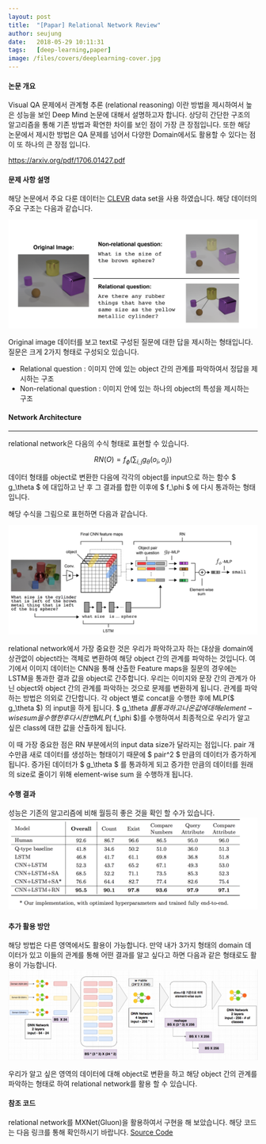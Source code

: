 ```yaml
---
layout: post
title:  "[Papar] Relational Network Review"
author: seujung
date:   2018-05-29 10:11:31
tags:	[deep-learning,paper]
image: /files/covers/deeplearning-cover.jpg
---
```


#### 논문 개요
 Visual QA 문제에서 관계형 추론 (relational reasoning) 이란 방법을 제시하여서 높은 성능을 보인 Deep Mind 논문에 대해서 설명하고자 합니다. 상당히 간단한 구조의 알고리즘을 통해 기존 방법과 확연한 차이를 보인 점이 가장 큰 장점입니다. 또한 해당 논문에서 제시한 방법은 QA 문제를 넘어서 다양한 Domain에서도 활용할 수 있다는 점이 또 하나의 큰 장점 입니다.

<https://arxiv.org/pdf/1706.01427.pdf>

#### 문제 사항 설명
해당 논문에서 주요 다룬 데이터는 [CLEVR](https://cs.stanford.edu/people/jcjohns/clevr/) data set을 사용 하였습니다. 해당 데이터의 주요 구조는 다음과 같습니다.

![fig1](/files/180529_rl_model/fig1.png)

Original image 데이터를 보고 text로 구성된 질문에 대한 답을 제시하는 형태입니다. 질문은 크게 2가지 형태로 구성되오 있습니다.
  - Relational question : 이미지 안에 있는 object 간의 관계를 파악하여서 정답을 제시하는 구조
  - Non-relational question : 이미지 안에 있는 하나의 object의 특성을 제시하는 구조


#### Network Architecture
---

relational network은 다음의 수식 형태로 표현할 수 있습니다.


$$ RN(O) = f_\phi\left(\sum_{i,j} g_\theta(o_i, o_j)\right) $$

데이터 형태를 object로 변환한 다음에 각각의 object를 input으로 하는 함수 $ g_\theta $ 에 대입하고 난 후 그 결과를 합한 이후에 $ f_\phi $ 에 다시 통과하는 형태 입니다.

해당 수식을 그림으로 표헌하면 다음과 같습니다.

![fig2](/files/180529_rl_model/fig2.png)

relational network에서 가장 중요한 것은 우리가 파악하고자 하는 대상을 domain에 상관없이 object라는 객체로 변환하여 해당 object 간의 관계를 파악하는 것입니다. 여기에서 이미지 데이터는 CNN을 통해 산출한 Feature maps을 질문의 경우에는 LSTM을 통과한 결과 값을 object로 간주합니다. 우리는 이미지와 문장 간의 관계가 아닌 object와 object 간의 관계를 파악하는 것으로 문제를 변환하게 됩니다.
관계를 파악 하는 방법은 의외로 간단합니다. 각 object 별로 concat을 수행한 후에  MLP($ g_\theta $) 의 input을 하게 됩니다. $ g_\theta $를 통과하고 나온 값에 대해 element-wise sum을 수행한 후 다시 한 번 MLP($ f_\phi $)를 수행하여서 최종적으로 우리가 알고 싶은 class에 대한 값을 산출하게 됩니다.

이 때 가장 중요한 점은  RN 부분에서의 input data size가 달라지는 점입니다. pair 개수만큼 새로 데이터를 생성하는 형태이기 때문에 $ pair^2 $ 만큼의 데이터가 증가하게 됩니다. 증가된 데이터가  $ g_\theta $ 를 통과하게 되고 증가한 만큼의 데이터를 원래의 size로 줄이기 위해 element-wise sum 을 수행하개 됩니다.


#### 수행 결과
성능은 기존의 알고리즘에 비해 월등히 좋은 것을 확인 할 수가 있습니다.
![fig3](/files/180529_rl_model/fig3.png)


#### 추가 활용 방안

해당 방법은 다른 영역에서도 활용이 가능합니다. 만약 내가 3가지 형태의 domain 데이터가 있고 이들의 관계를 통해 어떤 결과를 알고 싶다고 하면 다음과 같은 형태로도 활용이 가능합니다.
![fig4](/files/180529_rl_model/fig4.png)

우리가 알고 싶은 영역의 데이터에 대해 object로 변환을 하고 해당 object 간의 관계를 파악하는 형태로 하여 relational network를 활용 할 수 있습니다.

#### 참조 코드
relational network를 MXNet(Gluon)을 활용하여서 구현을 해 보았습니다. 해당 코드는 다음 링크를 통해 확인하시기 바랍니다.
[Source Code](https://github.com/seujung/dl_study_with_gluon_2nd/tree/master/relational_network)
